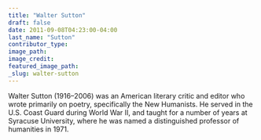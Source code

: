 ```yaml
---
title: "Walter Sutton"
draft: false
date: 2011-09-08T04:23:00-04:00
last_name: "Sutton"
contributor_type:
image_path:
image_credit:
featured_image_path:
_slug: walter-sutton
---
```


Walter Sutton (1916–2006) was an American literary critic and editor who wrote primarily on poetry, specifically the New Humanists. He served in the U.S. Coast Guard during World War II, and taught for a number of years at Syracuse University, where he was named a distinguished professor of humanities in 1971.

